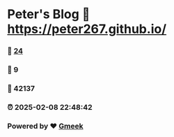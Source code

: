 # Peter's Blog :link: https://peter267.github.io/ 
### :page_facing_up: [24](https://peter267.github.io//tag.html) 
### :speech_balloon: 9 
### :hibiscus: 42137 
### :alarm_clock: 2025-02-08 22:48:42 
### Powered by :heart: [Gmeek](https://github.com/Meekdai/Gmeek)
